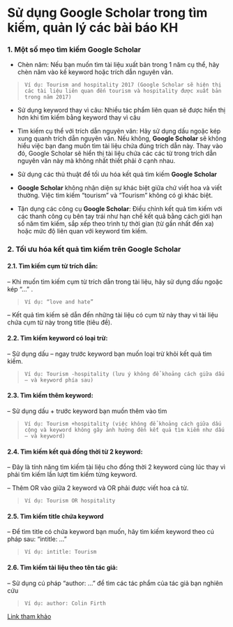 # Sử dụng Google Scholar trong tìm kiếm, quản lý các bài báo KH

### 1. Một số mẹo tìm kiếm Google Scholar

* Chèn năm: Nếu bạn muốn tìm tài liệu xuất bản trong 1 năm cụ thể, hãy chèn năm vào kế keyword hoặc trích dẫn nguyên văn.

> `Ví dụ: Tourism and hospitality 2017 (Google Scholar sẽ hiện thị các tài liệu liên quan đến tourism và hospitality được xuất bản trong năm 2017)`

* Sử dụng keyword thay vì câu: Nhiều tác phẩm liên quan sẽ được hiển thị hơn khi tìm kiếm bằng keyword thay vì câu


* Tìm kiếm cụ thể với trích dẫn nguyên văn: Hãy sử dụng dấu ngoặc kép xung quanh trích dẫn nguyên văn. Nếu không, **Google Scholar** sẽ không hiểu việc bạn đang muốn tìm tài liệu chứa đúng trích dẫn này. Thay vào đó, Google Scholar sẽ hiển thị tài liệu chứa các các từ trong trích dẫn nguyên văn này mà không nhất thiết phải ở cạnh nhau.


* Sử dụng các thủ thuật để tối ưu hóa kết quả tìm kiếm **Google Scholar**


* **Google Scholar** không nhận diện sự khác biệt giữa chứ viết hoa và viết thường. Việc tìm kiếm “tourism” và “Tourism” không có gì khác biệt.


* Tận dụng các công cụ **Google Scholar**: Điều chỉnh kết quả tìm kiếm với các thanh công cụ bên tay trái như hạn chế kết quả bằng cách giới hạn số năm tìm kiếm, sắp xếp theo trình tự thời gian (từ gần nhất đến xa) hoặc mức độ liên quan với keyword tìm kiếm.

### 2. Tối ưu hóa kết quả tìm kiếm trên Google Scholar

#### 2.1. Tìm kiếm cụm từ trích dẫn:

– Khi muốn tìm kiếm cụm từ trích dẫn trong tài liệu, hãy sử dụng dấu ngoặc kép “…” .

> ` Ví dụ: “love and hate” `

– Kết quả tìm kiếm sẽ dẫn đến những tài liệu có cụm từ này thay vì tài liệu chứa cụm từ này trong title (tiêu đề).

#### 2.2. Tìm kiếm keyword có loại trừ:

– Sử dụng dấu – ngay trước keyword bạn muốn loại trừ khỏi kết quả tìm kiếm.

> `Ví dụ: Tourism -hospitality (lưu ý không để khoảng cách giữa dấu – và keyword phía sau)`

#### 2.3. Tìm kiếm thêm keyword:

– Sử dụng dấu + trước keyword bạn muốn thêm vào tìm

> ` Ví dụ: Tourism +hospitality (việc không để khoảng cách giữa dấu cộng và keyword không gây ảnh hưởng đến kết quả tìm kiếm như dấu – và keyword) `

#### 2.4. Tìm kiếm kết quả đồng thời từ 2 keyword:

– Đây là tính năng tìm kiếm tài liệu cho đồng thời 2 keyword cùng lúc thay vì phải tìm kiếm lần lượt tìm kiếm từng keyword.


– Thêm OR vào giữa 2 keyword và OR phải được viết hoa cả từ.

> `Ví dụ: Tourism OR hospitality`

#### 2.5. Tìm kiếm title chứa keyword

– Để tìm title có chứa keyword bạn muốn, hãy tìm kiếm keyword theo cú pháp sau: “intitle: …”


> `Ví dụ: intitle: Tourism`

#### 2.6. Tìm kiếm tài liệu theo tên tác giả:

– Sử dụng cú pháp “author: …” để tìm các tác phẩm của tác giả bạn nghiên cứu

> `Ví dụ: author: Colin Firth`

[Link tham khảo](https://maas.vn/bat-mi-huong-dan-su-dung-google-scholar/)
